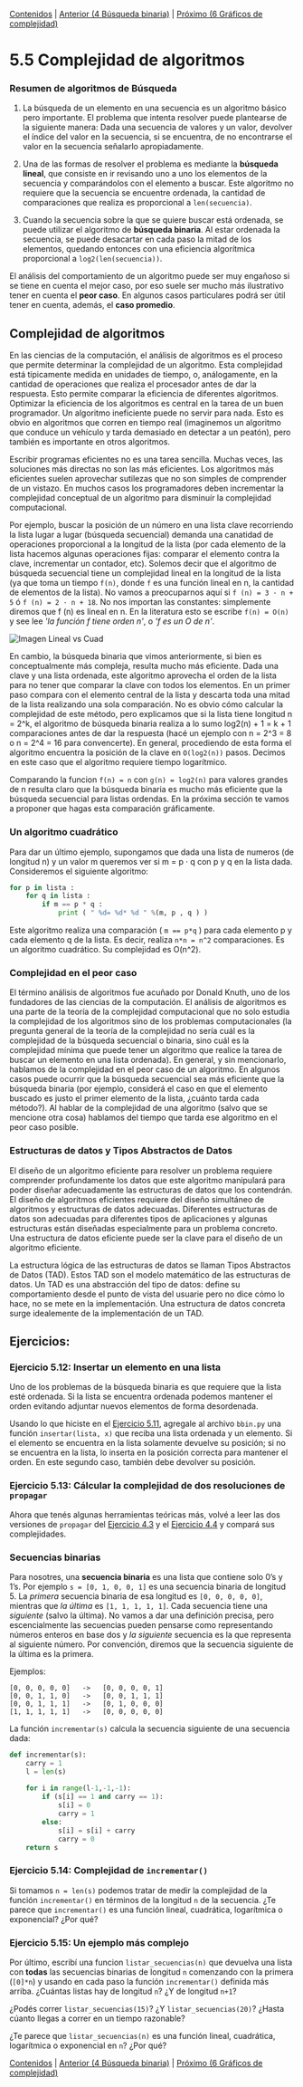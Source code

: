 [Contenidos](../Contenidos.md) \| [Anterior (4 Búsqueda binaria)](04_BusqBinaria.md) \| [Próximo (6 Gráficos de complejidad)](06_gráficos_de_complejidad.md)

# 5.5 Complejidad de algoritmos

### Resumen de algoritmos de Búsqueda

1. La búsqueda de un elemento en una secuencia es un
algoritmo básico pero importante. El problema que intenta resolver puede
plantearse de la siguiente manera: Dada una secuencia de valores y un
valor, devolver el índice del valor en la secuencia, si se encuentra, de no
encontrarse el valor en la secuencia señalarlo apropiadamente.

2. Una de las formas de resolver el problema es mediante la **búsqueda lineal**, que consiste en ir revisando uno a uno los elementos de
la secuencia y comparándolos con el elemento a buscar.  Este algoritmo no
requiere que la secuencia se encuentre ordenada, la cantidad de comparaciones
que realiza es proporcional a `len(secuencia)`.

3. Cuando la secuencia sobre la que se quiere buscar está ordenada, se
puede utilizar el algoritmo de **búsqueda binaria**.  Al estar ordenada
la secuencia, se puede desacartar en cada paso la mitad de los elementos,
quedando entonces con una eficiencia algorítmica proporcional a
`log2(len(secuencia))`.

El análisis del comportamiento de un algoritmo puede ser muy engañoso
si se tiene en cuenta el mejor caso, por eso suele ser mucho más
ilustrativo tener en cuenta el **peor caso**.  En algunos casos
particulares podrá ser útil tener en cuenta, además, el **caso promedio**.

## Complejidad de algoritmos

En las ciencias de la computación, el análisis de algoritmos es el proceso que permite determinar  la complejidad de un algoritmo. Esta complejidad está típicamente medida en unidades de tiempo, o, análogamente, en la cantidad de operaciones que realiza el procesador antes de dar la respuesta. Esto permite comparar la eficiencia de diferentes algoritmos. Optimizar la eficiencia de los algoritmos es central en la tarea de un buen programador. Un algoritmo
ineficiente puede no servir para nada. Esto es obvio en algoritmos que corren en tiempo real (imaginemos un algoritmo que conduce un vehículo y tarda demasiado en detectar a un peatón), pero también es importante en otros algoritmos. 

Escribir programas eficientes no es una tarea sencilla. Muchas veces, las soluciones más directas no son las más eficientes. Los algoritmos más eficientes suelen aprovechar sutilezas que no son simples de comprender de un vistazo. En muchos casos los programadores deben incrementar la complejidad conceptual de un algoritmo para disminuír la complejidad computacional.

Por ejemplo, buscar la posición de un número en una lista clave recorriendo la lista lugar a lugar (búsqueda secuencial) demanda una canatidad de operaciones proporcional a la longitud de la lista (por cada elemento de la lista hacemos algunas operaciones fijas: comparar el elemento contra la clave, incrementar un contador, etc). Solemos decir que el algoritmo de búsqueda secuencial tiene un complejidad lineal en la longitud de la lista (ya que toma un tiempo `f(n)`, donde `f` es una función lineal en n, la cantidad de elementos de la lista). No vamos a preocuparnos aquí si `f (n) = 3 · n + 5` ó `f (n) = 2 · n + 18`. No nos importan las constantes: simplemente diremos que f (n) es lineal en n. En la literatura esto se escribe `f(n) = O(n)` y see lee *'la función f tiene orden n'*, o *'f es un O de n'*.

![Imagen Lineal vs Cuad](./lin_cuad.png)


En cambio, la búsqueda binaria que vimos anteriormente, si bien es conceptualmente más compleja, resulta mucho más eficiente. Dada una clave y una lista ordenada, este algoritmo aprovecha el orden de la lista para no tener que comparar la clave con todos los elementos. En un primer paso compara con el elemento central de la lista y descarta toda una mitad de la lista realizando una sola comparación. No es obvio cómo calcular la complejidad de este método, pero explicamos que si la lista tiene longitud n = 2^k, el
algoritmo de búsqueda binaria realiza a lo sumo log2(n) + 1 = k + 1 comparaciones antes de dar la respuesta (hacé un ejemplo con n = 2^3 = 8 o n = 2^4 = 16 para convencerte). En general, procediendo de esta forma el algoritmo encuentra la posición de la clave en `O(log2(n))` pasos. Decimos en este caso que el algoritmo requiere tiempo logarítmico.

Comparando la funcion `f(n) = n` con `g(n) = log2(n)` para valores grandes de n resulta claro que la búsqueda binaria es mucho más eficiente que la búsqueda secuencial para listas ordendas. En la próxima sección te vamos a proponer que hagas esta comparación gráficamente.

### Un algoritmo cuadrático

Para dar un último ejemplo, supongamos que dada una lista de numeros (de longitud n) y un valor m queremos ver si m = p · q con p y q en la lista dada. Consideremos el siguiente algoritmo:
```python
for p in lista :
    for q in lista :
        if m == p * q :
            print ( " %d= %d* %d " %(m, p , q ) )
```
Este algoritmo realiza una comparación ( `m == p*q` ) para cada elemento p y cada elemento q de la lista. Es decir, realiza `n*n = n^2` comparaciones. Es un algoritmo cuadrático. Su complejidad es O(n^2). 

### Complejidad en el peor caso

El término análisis de algoritmos fue acuñado por Donald Knuth, uno de los fundadores de las ciencias de la computación. El análisis de algoritmos es una parte de la teoría de la complejidad computacional que no solo estudia la complejidad de los algoritmos sino de los problemas computacionales (la pregunta general de la teoría de la complejidad no sería cuál es la complejidad de la búsqueda secuencial o binaria, sino cuál es la complejidad mínima que puede tener un algoritmo que realice la tarea de buscar un elemento
en una lista ordenada). En general, y sin mencionarlo, hablamos de la complejidad en el peor caso de un algoritmo. En algunos casos puede ocurrir que la búsqueda secuencial sea más eficiente que la búsqueda binaria (por ejemplo, considerá el caso en que el elemento buscado es justo el primer elemento de la lista, ¿cuánto tarda cada método?). Al hablar de la complejidad de una algoritmo (salvo que se mencione otra cosa) hablamos del tiempo que tarda ese algoritmo en el peor caso posible.

### Estructuras de datos y Tipos Abstractos de Datos

El diseño de un algoritmo eficiente para resolver un problema requiere comprender profundamente los datos que este algoritmo manipulará para poder diseñar adecuadamente las estructuras de datos que los contendrán. El diseño de algoritmos eficientes requiere del diseño simultáneo de algoritmos y estructuras de datos adecuadas. Diferentes estructuras de datos son adecuadas para diferentes tipos de aplicaciones y algunas estructuras están diseñadas especialmente para un problema concreto. Una estructura de datos eficiente puede ser la clave para el diseño de un algoritmo eficiente.

La estructura lógica de las estructuras de datos se llaman Tipos Abstractos de Datos (TAD). Estos TAD son el modelo matemático de las estructuras de datos. Un TAD es una abstracción del tipo de datos: define su comportamiento desde el punto de vista del usuarie pero no dice cómo lo hace, no se mete en la implementación. Una estructura de datos concreta surge idealemente de la  implementación de un TAD.

## Ejercicios:

### Ejercicio 5.12: Insertar un elemento en una lista
Uno de los problemas de la búsqueda binaria es que requiere que la lista esté ordenada. Si la lista se encuentra ordenada podemos mantener el orden evitando adjuntar nuevos elementos de forma desordenada.

Usando lo que hiciste en el [Ejercicio 5.11](../05_Organización_y_Complejidad/04_BusqBinaria.md#ejercicio-511-búsqueda-binaria), agregale al archivo `bbin.py` una función `insertar(lista, x)` que reciba una lista ordenada y un elemento. Si el elemento se encuentra en la lista solamente devuelve su posición; si no se encuentra en la lista, lo inserta en la posición correcta para mantener el orden. En este segundo caso, también debe devolver su posición.

### Ejercicio 5.13: Cálcular la complejidad de dos resoluciones de `propagar`
Ahora que tenés algunas herramientas teóricas más, volvé a leer las dos versiones de `propagar` del [Ejercicio 4.3](../04_Random_Plt_Dbg/01_Debugger.md#ejercicio-43-propagar-por-vecinos) y el [Ejercicio 4.4](../04_Random_Plt_Dbg/01_Debugger.md#ejercicio-44-propagar-por-como-el-auto-fantástico) y compará sus complejidades.

### Secuencias binarias

Para nosotres, una **secuencia binaria** es una lista que contiene solo 0’s y 1’s. Por ejemplo `s = [0, 1, 0, 0, 1]` es una secuencia binaria de longitud 5. La *primera* secuencia binaria de esa longitud es `[0, 0, 0, 0, 0]`, mientras que *la última* es `[1, 1, 1, 1, 1]`. Cada secuencia tiene una *siguiente* (salvo la última). No vamos a dar una definición precisa, pero escencialmente las secuencias pueden pensarse como representando números enteros en base dos y *la siguiente* secuencia es la que representa al siguiente número. Por convención, diremos que la secuencia siguiente de la última es la primera.

Ejemplos:
```
[0, 0, 0, 0, 0]   ->   [0, 0, 0, 0, 1]
[0, 0, 1, 1, 0]   ->   [0, 0, 1, 1, 1]
[0, 0, 1, 1, 1]   ->   [0, 1, 0, 0, 0]
[1, 1, 1, 1, 1]   ->   [0, 0, 0, 0, 0]
```

La función `incrementar(s)` calcula la secuencia siguiente de una secuencia dada:
```python
def incrementar(s):
    carry = 1
    l = len(s)
    
    for i in range(l-1,-1,-1):
        if (s[i] == 1 and carry == 1):
            s[i] = 0
            carry = 1
        else:
            s[i] = s[i] + carry
            carry = 0
    return s
```

### Ejercicio 5.14: Complejidad de `incrementar()`
Si tomamos `n = len(s)` podemos tratar de medir la complejidad de la función `incrementar()` en términos de la longitud `n` de la secuencia. ¿Te parece que `incrementar()` es una función lineal, cuadrática, logarítmica o exponencial? ¿Por qué?

### Ejercicio 5.15: Un ejemplo más complejo
Por último, escribí una funcion `listar_secuencias(n)` que devuelva una lista con  **todas** las secuencias binarias de longitud `n` comenzando con la primera (`[0]*n`) y usando en cada paso la función `incrementar()` definida más arriba. ¿Cuántas listas hay de longitud `n`? ¿Y de longitud `n+1`?

¿Podés correr `listar_secuencias(15)`? ¿Y `listar_secuencias(20)`? ¿Hasta cúanto llegas a correr en un tiempo razonable? 

¿Te parece que `listar_secuencias(n)` es una función lineal, cuadrática, logarítmica o exponencial en `n`? ¿Por qué?


[Contenidos](../Contenidos.md) \| [Anterior (4 Búsqueda binaria)](04_BusqBinaria.md) \| [Próximo (6 Gráficos de complejidad)](06_gráficos_de_complejidad.md)

